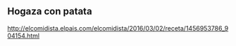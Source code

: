 ## Hogaza con patata

http://elcomidista.elpais.com/elcomidista/2016/03/02/receta/1456953786_904154.html
